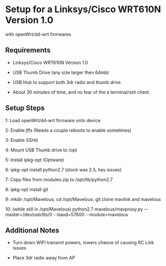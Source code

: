 Setup for a Linksys/Cisco WRT610N Version 1.0 
=============================================
with openWrt/dd-wrt firmwares


Requirements
------------
* Linksys/Cisco WRT610N Version 1.0

* USB Thumb Drive (any size larger then 64mb)

* USB Hub to support both 3dr radio and thumb drive

* About 30 minutes of time, and no fear of the a terminal/ssh client.



Setup Steps
-----------
1: Load openWrt/dd-wrt firmware onto device

2: Enable jffs (Needs a couple reboots to enable sometimes)

3: Enable SSHd

4: Mount USB Thumb drive to /opt

5: Install ipkg-opt (Optware) 

6: ipkg-opt install python2.7 (stock was 2.5, has issues)

7: Copy files from modules.zip to /opt/lib/python2.7

8: ipkg-opt install git

9: mkdir /opt/Mavelous; cd /opt/Mavelous; git clone mavlink and mavelous

10: (while still in /opt/Mavelous) python2.7 mavelous/mavproxy.py --master=/dev/usb/tts/0 --baud=57600 --module=mavelous



Additional Notes
----------------
* Turn down WIFI transmit powers, lowers chance of causing RC Link issues

* Place 3dr radio away from AP
